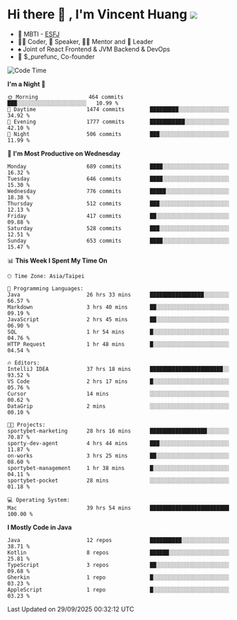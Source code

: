 # Hi there 👋 , I'm Vincent Huang ![](https://komarev.com/ghpvc/?username=Jian-Min-Huang)
- 👀 MBTI - [ESFJ](https://www.16personalities.com/esfj-personality)
- 👨‍💻 Coder, 🎤 Speaker, 👨‍🏫 Mentor and 🚀 Leader
- ♠️ Joint of React Frontend & JVM Backend & DevOps
- 💼 $_purefunc, Co-founder

<!--START_SECTION:waka-->
![Code Time](http://img.shields.io/badge/Code%20Time-5%2C996%20hrs%2018%20mins-blue)

**I'm a Night 🦉** 

```text
🌞 Morning                464 commits         ███░░░░░░░░░░░░░░░░░░░░░░   10.99 % 
🌆 Daytime                1474 commits        █████████░░░░░░░░░░░░░░░░   34.92 % 
🌃 Evening                1777 commits        ███████████░░░░░░░░░░░░░░   42.10 % 
🌙 Night                  506 commits         ███░░░░░░░░░░░░░░░░░░░░░░   11.99 % 
```
📅 **I'm Most Productive on Wednesday** 

```text
Monday                   689 commits         ████░░░░░░░░░░░░░░░░░░░░░   16.32 % 
Tuesday                  646 commits         ████░░░░░░░░░░░░░░░░░░░░░   15.30 % 
Wednesday                776 commits         █████░░░░░░░░░░░░░░░░░░░░   18.38 % 
Thursday                 512 commits         ███░░░░░░░░░░░░░░░░░░░░░░   12.13 % 
Friday                   417 commits         ██░░░░░░░░░░░░░░░░░░░░░░░   09.88 % 
Saturday                 528 commits         ███░░░░░░░░░░░░░░░░░░░░░░   12.51 % 
Sunday                   653 commits         ████░░░░░░░░░░░░░░░░░░░░░   15.47 % 
```


📊 **This Week I Spent My Time On** 

```text
🕑︎ Time Zone: Asia/Taipei

💬 Programming Languages: 
Java                     26 hrs 33 mins      █████████████████░░░░░░░░   66.57 % 
Markdown                 3 hrs 40 mins       ██░░░░░░░░░░░░░░░░░░░░░░░   09.19 % 
JavaScript               2 hrs 45 mins       ██░░░░░░░░░░░░░░░░░░░░░░░   06.90 % 
SQL                      1 hr 54 mins        █░░░░░░░░░░░░░░░░░░░░░░░░   04.76 % 
HTTP Request             1 hr 48 mins        █░░░░░░░░░░░░░░░░░░░░░░░░   04.54 % 

🔥 Editors: 
IntelliJ IDEA            37 hrs 18 mins      ███████████████████████░░   93.52 % 
VS Code                  2 hrs 17 mins       █░░░░░░░░░░░░░░░░░░░░░░░░   05.76 % 
Cursor                   14 mins             ░░░░░░░░░░░░░░░░░░░░░░░░░   00.62 % 
DataGrip                 2 mins              ░░░░░░░░░░░░░░░░░░░░░░░░░   00.10 % 

🐱‍💻 Projects: 
sportybet-marketing      28 hrs 16 mins      ██████████████████░░░░░░░   70.87 % 
sporty-dev-agent         4 hrs 44 mins       ███░░░░░░░░░░░░░░░░░░░░░░   11.87 % 
on-works                 3 hrs 25 mins       ██░░░░░░░░░░░░░░░░░░░░░░░   08.60 % 
sportybet-management     1 hr 38 mins        █░░░░░░░░░░░░░░░░░░░░░░░░   04.11 % 
sportybet-pocket         28 mins             ░░░░░░░░░░░░░░░░░░░░░░░░░   01.18 % 

💻 Operating System: 
Mac                      39 hrs 54 mins      █████████████████████████   100.00 % 
```

**I Mostly Code in Java** 

```text
Java                     12 repos            ██████████░░░░░░░░░░░░░░░   38.71 % 
Kotlin                   8 repos             ██████░░░░░░░░░░░░░░░░░░░   25.81 % 
TypeScript               3 repos             ██░░░░░░░░░░░░░░░░░░░░░░░   09.68 % 
Gherkin                  1 repo              █░░░░░░░░░░░░░░░░░░░░░░░░   03.23 % 
AppleScript              1 repo              █░░░░░░░░░░░░░░░░░░░░░░░░   03.23 % 
```




 Last Updated on 29/09/2025 00:32:12 UTC
<!--END_SECTION:waka-->
